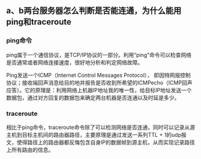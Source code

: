 ## a、b两台服务器怎么判断是否能连通，为什么能用ping和traceroute

### ping命令
ping属于一个通信协议，是TCP/IP协议的一部分。利用“ping”命令可以检查网络是否通常或者网络连接速度，很好地分析和判定网络故障。

Ping发送一个ICMP（Internet Control Messages Protocol）， 即因特网报控制协议；接收端回声消息给目的地并报告是否收到所希望的ICMPecho（ICMP回声应答）。它的原理是：利用网络上机器IP地址我的唯一性，给目标IP地址发送一个数据包，通过对方回复的数据包来确定两台机器是否连通以及时延是多少。

### traceroute

相比于ping命令，traceroute命令除了可以检测网络是否连通，同时可以记录从源主机到目标主机间的路由器路径，主要原理是通过发送一系列TTL + 1的udp报文，使得路径上的路由器都反悔包含自身IP的数据帧到源主机，从而实现记录路径上所有路由的信息。
